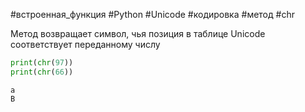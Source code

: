 #встроенная_функция #Python #Unicode #кодировка #метод #chr

Метод возвращает символ, чья позиция в таблице Unicode соответствует переданному числу
```python
print(chr(97))
print(chr(66))
```
```
a
B
```